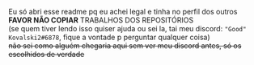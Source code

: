 Eu só abri esse readme pq eu achei legal e tinha no perfil dos outros
<br>**FAVOR NÃO COPIAR** TRABALHOS DOS REPOSITÓRIOS
<br>(se quem tiver lendo isso quiser ajuda ou sei la, tai meu discord: `"Good" Kovalski2#6878`, fique a vontade p perguntar qualquer coisa)</h3>
<br>~~não sei como alguém chegaria aqui sem ver meu discord antes, só os escolhidos de verdade~~
<!--
### Hi there 👋
**Kovalski-rgb/kovalski-rgb** is a ✨ _special_ ✨ repository because its `README.md` (this file) appears on your GitHub profile.

Here are some ideas to get you started:

- 🔭 I’m currently working on ...
- 🌱 I’m currently learning ...
- 👯 I’m looking to collaborate on ...
- 🤔 I’m looking for help with ...
- 💬 Ask me about ...
- 📫 How to reach me: ...
- 😄 Pronouns: ...
- ⚡ Fun fact: ...
Achei bunitu vou deixar td aqui
-->
